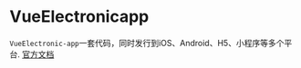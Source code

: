 # VueElectronicapp

`VueElectronic-app`一套代码，同时发行到iOS、Android、H5、小程序等多个平台. [官方文档](https://uniapp.dcloud.net.cn/)


